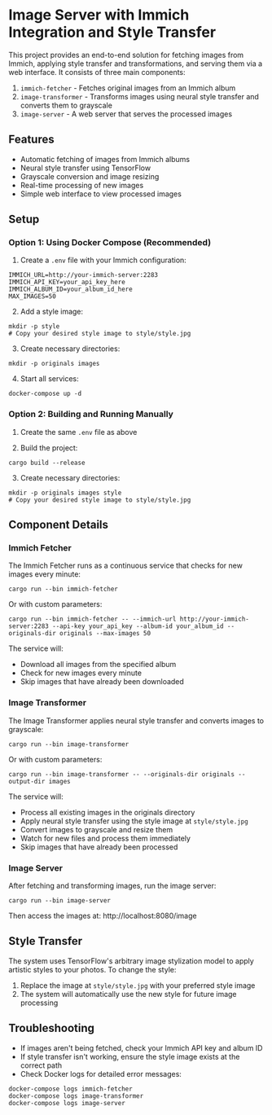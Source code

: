 # Image Server with Immich Integration and Style Transfer

This project provides an end-to-end solution for fetching images from Immich, applying style transfer and transformations, and serving them via a web interface. It consists of three main components:

1. `immich-fetcher` - Fetches original images from an Immich album
2. `image-transformer` - Transforms images using neural style transfer and converts them to grayscale
3. `image-server` - A web server that serves the processed images

## Features

- Automatic fetching of images from Immich albums
- Neural style transfer using TensorFlow
- Grayscale conversion and image resizing
- Real-time processing of new images
- Simple web interface to view processed images

## Setup

### Option 1: Using Docker Compose (Recommended)

1. Create a `.env` file with your Immich configuration:
```
IMMICH_URL=http://your-immich-server:2283
IMMICH_API_KEY=your_api_key_here
IMMICH_ALBUM_ID=your_album_id_here
MAX_IMAGES=50
```

2. Add a style image:
```
mkdir -p style
# Copy your desired style image to style/style.jpg
```

3. Create necessary directories:
```
mkdir -p originals images
```

4. Start all services:
```
docker-compose up -d
```

### Option 2: Building and Running Manually

1. Create the same `.env` file as above

2. Build the project:
```
cargo build --release
```

3. Create necessary directories:
```
mkdir -p originals images style
# Copy your desired style image to style/style.jpg
```

## Component Details

### Immich Fetcher

The Immich Fetcher runs as a continuous service that checks for new images every minute:
```
cargo run --bin immich-fetcher
```

Or with custom parameters:
```
cargo run --bin immich-fetcher -- --immich-url http://your-immich-server:2283 --api-key your_api_key --album-id your_album_id --originals-dir originals --max-images 50
```

The service will:
- Download all images from the specified album
- Check for new images every minute
- Skip images that have already been downloaded

### Image Transformer

The Image Transformer applies neural style transfer and converts images to grayscale:
```
cargo run --bin image-transformer
```

Or with custom parameters:
```
cargo run --bin image-transformer -- --originals-dir originals --output-dir images
```

The service will:
- Process all existing images in the originals directory
- Apply neural style transfer using the style image at `style/style.jpg`
- Convert images to grayscale and resize them
- Watch for new files and process them immediately
- Skip images that have already been processed

### Image Server

After fetching and transforming images, run the image server:
```
cargo run --bin image-server
```

Then access the images at: http://localhost:8080/image

## Style Transfer

The system uses TensorFlow's arbitrary image stylization model to apply artistic styles to your photos. To change the style:

1. Replace the image at `style/style.jpg` with your preferred style image
2. The system will automatically use the new style for future image processing

## Troubleshooting

- If images aren't being fetched, check your Immich API key and album ID
- If style transfer isn't working, ensure the style image exists at the correct path
- Check Docker logs for detailed error messages:
```
docker-compose logs immich-fetcher
docker-compose logs image-transformer
docker-compose logs image-server
```
